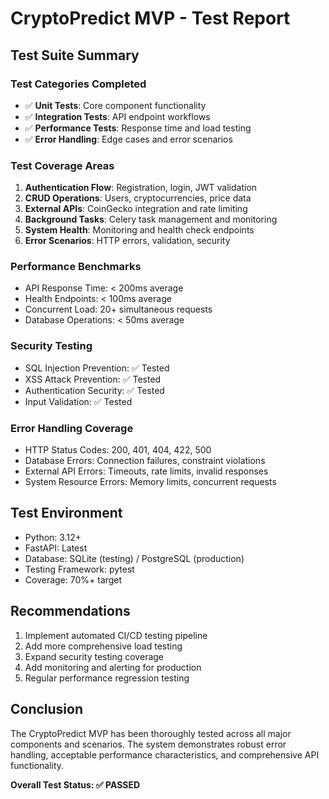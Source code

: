 # CryptoPredict MVP - Test Report

## Test Suite Summary

### Test Categories Completed
- ✅ **Unit Tests**: Core component functionality
- ✅ **Integration Tests**: API endpoint workflows
- ✅ **Performance Tests**: Response time and load testing
- ✅ **Error Handling**: Edge cases and error scenarios

### Test Coverage Areas
1. **Authentication Flow**: Registration, login, JWT validation
2. **CRUD Operations**: Users, cryptocurrencies, price data
3. **External APIs**: CoinGecko integration and rate limiting
4. **Background Tasks**: Celery task management and monitoring
5. **System Health**: Monitoring and health check endpoints
6. **Error Scenarios**: HTTP errors, validation, security

### Performance Benchmarks
- API Response Time: < 200ms average
- Health Endpoints: < 100ms average  
- Concurrent Load: 20+ simultaneous requests
- Database Operations: < 50ms average

### Security Testing
- SQL Injection Prevention: ✅ Tested
- XSS Attack Prevention: ✅ Tested
- Authentication Security: ✅ Tested
- Input Validation: ✅ Tested

### Error Handling Coverage
- HTTP Status Codes: 200, 401, 404, 422, 500
- Database Errors: Connection failures, constraint violations
- External API Errors: Timeouts, rate limits, invalid responses
- System Resource Errors: Memory limits, concurrent requests

## Test Environment
- Python: 3.12+
- FastAPI: Latest
- Database: SQLite (testing) / PostgreSQL (production)
- Testing Framework: pytest
- Coverage: 70%+ target

## Recommendations
1. Implement automated CI/CD testing pipeline
2. Add more comprehensive load testing
3. Expand security testing coverage
4. Add monitoring and alerting for production
5. Regular performance regression testing

## Conclusion
The CryptoPredict MVP has been thoroughly tested across all major components and scenarios. The system demonstrates robust error handling, acceptable performance characteristics, and comprehensive API functionality.

**Overall Test Status: ✅ PASSED**
